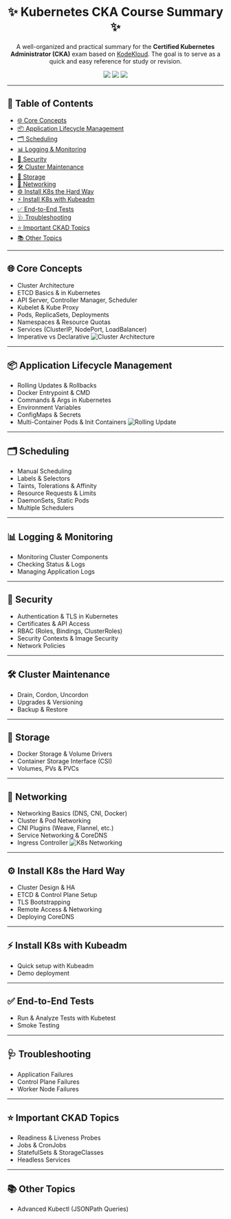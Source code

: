 

<h1 align="center">✨ Kubernetes CKA Course Summary ✨</h1>


<p align="center">
A well-organized and practical summary for the <strong>Certified Kubernetes Administrator (CKA)</strong> exam based on <a href="https://kodekloud.com/">KodeKloud</a>. 
 The goal is to serve as a quick and easy reference for study or revision.
 
  
</p>

<p align="center">
  <a href="./CKA%20Course%20Summary.pdf"><img src="https://img.shields.io/badge/Download-PDF-orange?style=for-the-badge&logo=adobeacrobatreader" /></a>
  <a href="https://kubernetes.io/docs/"><img src="https://img.shields.io/badge/Kubernetes-Docs-326CE5?style=for-the-badge&logo=kubernetes&logoColor=white" /></a>
  <a href="LICENSE"><img src="https://img.shields.io/badge/License-MIT-green?style=for-the-badge" /></a>
</p>

---

## 📑 Table of Contents
- [🌐 Core Concepts](#-core-concepts)
- [📦 Application Lifecycle Management](#-application-lifecycle-management)
- [🗂️ Scheduling](#️-scheduling)
- [📊 Logging & Monitoring](#-logging--monitoring)
- [🔐 Security](#-security)
- [🛠️ Cluster Maintenance](#️-cluster-maintenance)
- [💾 Storage](#-storage)
- [🌉 Networking](#-networking)
- [⚙️ Install K8s the Hard Way](#️-install-k8s-the-hard-way)
- [⚡ Install K8s with Kubeadm](#-install-k8s-with-kubeadm)
- [✅ End-to-End Tests](#-end-to-end-tests)
- [🩺 Troubleshooting](#-troubleshooting)
- [⭐ Important CKAD Topics](#-important-ckad-topics)
- [📚 Other Topics](#-other-topics)

---

## 🌐 Core Concepts
- Cluster Architecture  
- ETCD Basics & in Kubernetes  
- API Server, Controller Manager, Scheduler  
- Kubelet & Kube Proxy  
- Pods, ReplicaSets, Deployments  
- Namespaces & Resource Quotas  
- Services (ClusterIP, NodePort, LoadBalancer)  
- Imperative vs Declarative
![Cluster Architecture](assets/cluster%20arch.png)
---

## 📦 Application Lifecycle Management
- Rolling Updates & Rollbacks  
- Docker Entrypoint & CMD  
- Commands & Args in Kubernetes  
- Environment Variables  
- ConfigMaps & Secrets  
- Multi-Container Pods & Init Containers
![Rolling Update](assets/rolling%20update.png)

---

## 🗂️ Scheduling
- Manual Scheduling  
- Labels & Selectors  
- Taints, Tolerations & Affinity  
- Resource Requests & Limits  
- DaemonSets, Static Pods  
- Multiple Schedulers  

---

## 📊 Logging & Monitoring
- Monitoring Cluster Components  
- Checking Status & Logs  
- Managing Application Logs  

---

## 🔐 Security
- Authentication & TLS in Kubernetes  
- Certificates & API Access  
- RBAC (Roles, Bindings, ClusterRoles)  
- Security Contexts & Image Security  
- Network Policies  

---

## 🛠️ Cluster Maintenance
- Drain, Cordon, Uncordon  
- Upgrades & Versioning  
- Backup & Restore  

---

## 💾 Storage
- Docker Storage & Volume Drivers  
- Container Storage Interface (CSI)  
- Volumes, PVs & PVCs  

---

## 🌉 Networking
- Networking Basics (DNS, CNI, Docker)  
- Cluster & Pod Networking  
- CNI Plugins (Weave, Flannel, etc.)  
- Service Networking & CoreDNS  
- Ingress Controller
![K8s Networking](assets/k8s%20networking.png)

---

## ⚙️ Install K8s the Hard Way
- Cluster Design & HA  
- ETCD & Control Plane Setup  
- TLS Bootstrapping  
- Remote Access & Networking  
- Deploying CoreDNS  

---

## ⚡ Install K8s with Kubeadm
- Quick setup with Kubeadm  
- Demo deployment  

---

## ✅ End-to-End Tests
- Run & Analyze Tests with Kubetest  
- Smoke Testing  

---

## 🩺 Troubleshooting
- Application Failures  
- Control Plane Failures  
- Worker Node Failures  

---

## ⭐ Important CKAD Topics
- Readiness & Liveness Probes  
- Jobs & CronJobs  
- StatefulSets & StorageClasses  
- Headless Services  

---

## 📚 Other Topics
- Advanced Kubectl (JSONPath Queries)  
